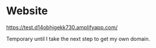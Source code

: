 # Website


https://test.d14obhjgekk730.amplifyapp.com/

Temporary until I take the next step to get my own domain.
